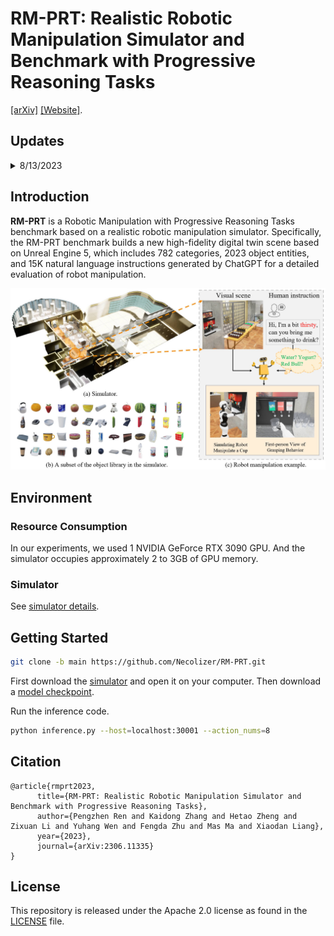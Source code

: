 # RM-PRT: Realistic Robotic Manipulation Simulator and Benchmark with Progressive Reasoning Tasks
[[arXiv]](https://arxiv.org/abs/2306.11335) [[Website]](https://necolizer.github.io/RM-PRT/).

## Updates
<details>
<summary> 8/13/2023 </summary>
   
🚀🚀 We have released the first version [1.0.0](https://github.com/Necolizer/RM-PRT/releases/tag/v1.0.0) of the RM-PRT benchmark simulator.   
   
   - Built on UE5.
   - Supports [instruction tasks](https://github.com/Necolizer/RM-PRT/blob/main/Env/README.md#tasks) with 4 different difficulty levels.
   - Support for grabbing tasks.
   - Contains 782 object categories and 2023 entities.
     
</details>

## Introduction
**RM-PRT** is a Robotic Manipulation with Progressive Reasoning Tasks benchmark based on a realistic robotic manipulation simulator. Specifically, the RM-PRT benchmark builds a new high-fidelity digital twin scene based on Unreal Engine 5, which includes 782 categories, 2023 object entities, and 15K natural language instructions generated by ChatGPT for a detailed evaluation of robot manipulation.

![Simulator](./imgs/Simulator.jpg)




## Environment
### Resource Consumption
In our experiments, we used 1 NVIDIA GeForce RTX 3090 GPU. And the simulator occupies approximately 2 to 3GB of GPU memory.
### Simulator
See [simulator details](https://github.com/Necolizer/RM-PRT/blob/main/Env/README.md).

## Getting Started

```bash
git clone -b main https://github.com/Necolizer/RM-PRT.git
```

First download the [simulator](https://drive.google.com/drive/folders/1jLXAU9eHE6rcpLtohepGlb654mUbA4KR?usp=sharing) and open it on your computer. Then download a [model checkpoint](https://drive.google.com/file/d/1shH1DV6_rrq7hS6Zn0LrfT7LXbDQt3Us/view?usp=drive_link).

Run the inference code.
```bash
python inference.py --host=localhost:30001 --action_nums=8
```

## Citation
```
@article{rmprt2023,
      title={RM-PRT: Realistic Robotic Manipulation Simulator and Benchmark with Progressive Reasoning Tasks}, 
      author={Pengzhen Ren and Kaidong Zhang and Hetao Zheng and Zixuan Li and Yuhang Wen and Fengda Zhu and Mas Ma and Xiaodan Liang},
      year={2023},
      journal={arXiv:2306.11335}
}
```

## License

This repository is released under the Apache 2.0 license as found in the [LICENSE](LICENSE.md) file.
